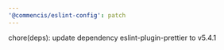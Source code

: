 ```yaml
---
'@commencis/eslint-config': patch
---
```


chore(deps): update dependency eslint-plugin-prettier to v5.4.1
